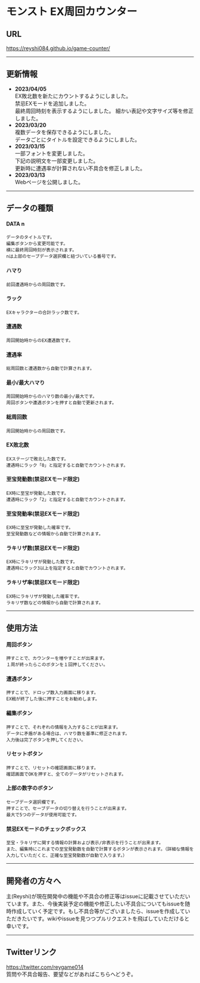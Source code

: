 # モンスト EX周回カウンター
## URL
https://reyshi084.github.io/game-counter/

---
## 更新情報
- **2023/04/05**  
    EX敗北数を新たにカウントするようにしました。  
    禁忌EXモードを追加しました。  
    最終周回時刻を表示するようにしました。
    細かい表記や文字サイズ等を修正しました。
- **2023/03/20**  
    複数データを保存できるようにしました。  
    データごとにタイトルを設定できるようにしました。
- **2023/03/15**  
    一部フォントを変更しました。  
    下記の説明文を一部変更しました。  
    更新時に遭遇率が計算されない不具合を修正しました。
- **2023/03/13**  
    Webページを公開しました。

---
## データの種類
#### **DATA n**  
    データのタイトルです。
    編集ボタンから変更可能です。
    横に最終周回時刻が表示されます。
    nは上部のセーブデータ選択欄と紐づいている番号です。
#### **ハマり**  
    前回遭遇時からの周回数です。
#### **ラック**  
    EXキャラクターの合計ラック数です。
#### **遭遇数**  
    周回開始時からのEX遭遇数です。
#### **遭遇率**  
    総周回数と遭遇数から自動で計算されます。
#### **最小/最大ハマり**  
    周回開始時からのハマり数の最小/最大です。
    周回ボタンや遭遇ボタンを押すと自動で更新されます。
#### **総周回数**  
    周回開始時からの周回数です。  
#### **EX敗北数**
    EXステージで敗北した数です。  
    遭遇時にラック「0」と指定すると自動でカウントされます。
#### **至宝発動数(禁忌EXモード限定)**
    EX時に至宝が発動した数です。
    遭遇時にラック「2」と指定すると自動でカウントされます。
#### **至宝発動率(禁忌EXモード限定)**
    EX時に至宝が発動した確率です。
    至宝発動数などの情報から自動で計算されます。
#### **ラキリザ数(禁忌EXモード限定)**
    EX時にラキリザが発動した数です。
    遭遇時にラック3以上を指定すると自動でカウントされます。
#### **ラキリザ率(禁忌EXモード限定)**
    EX時にラキリザが発動した確率です。
    ラキリザ数などの情報から自動で計算されます。
---
## 使用方法
#### **周回ボタン**  
    押すことで、カウンターを増やすことが出来ます。
    １周が終ったらこのボタンを１回押してください。
#### **遭遇ボタン**  
    押すことで、ドロップ数入力画面に移ります。
    EX戦が終了した後に押すことをお勧めします。
#### **編集ボタン**  
    押すことで、それぞれの情報を入力することが出来ます。
    データに矛盾がある場合は、ハマり数を基準に修正されます。
    入力後は完了ボタンを押してください。
#### **リセットボタン**  
    押すことで、リセットの確認画面に移ります。
    確認画面でOKを押すと、全てのデータがリセットされます。
#### **上部の数字のボタン**
    セーブデータ選択欄です。
    押すことで、セーブデータの切り替えを行うことが出来ます。
    最大で5つのデータが使用可能です。
#### **禁忌EXモードのチェックボックス**
    至宝・ラキリザに関する情報の計算および表示/非表示を行うことが出来ます。
    また、編集時にこれまでの至宝発動数を自動で計算するボタンが表示されます。（詳細な情報を入力していただくと、正確な至宝発動数が自動で入ります。）
---
## 開発者の方々へ
主(Reyshi)が現在開発中の機能や不具合の修正等はissueに記載させていただいています。また、今後実装予定の機能や修正したい不具合についてもissueを随時作成していく予定です。もし不具合等がございましたら、issueを作成していただきたいです。wikiやissueを見つつプルリクエストを飛ばしていただけると幸いです。

---
## Twitterリンク
https://twitter.com/reygame014  
質問や不具合報告、要望などがあればこちらへどうぞ。
